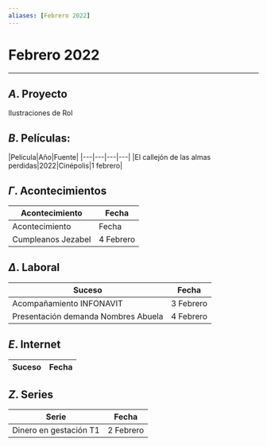 ```yaml
---
aliases: [Febrero 2022]
---
```


# Febrero 2022
---


##  $A$. Proyecto
Ilustraciones de Rol

## $B$. Películas:
|Pelicula|Año|Fuente|
|---|---|---|---|
|El callejón de las almas perdidas|2022|Cinépolis|1 febrero|

## $\Gamma$. Acontecimientos
|Acontecimiento|Fecha|
|---|---|
|Acontecimiento|Fecha|
|Cumpleanos Jezabel|4 Febrero|


## $\Delta$. Laboral
|Suceso|Fecha|
|---|---|
|Acompañamiento INFONAVIT|3 Febrero|
|Presentación demanda Nombres Abuela|4 Febrero|

## $E$. Internet
|Suceso|Fecha|
|---|---|

## $Z$. Series
|Serie|Fecha|
|---|---|
|Dinero en gestación T1|2 Febrero|